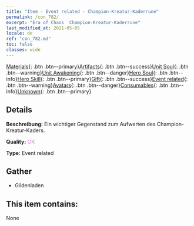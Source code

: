 ```yaml
---
title: "Item - Event related - Champion-Kreatur-Kaderrune"
permalink: /con_782/
excerpt: "Era of Chaos  Champion-Kreatur-Kaderrune"
last_modified_at: 2021-05-05
locale: de
ref: "con_782.md"
toc: false
classes: wide
---
```

 [Materials](/ItemsDE/){: .btn .btn--primary}[Artifacts](/ItemsDE/Artifacts/){: .btn .btn--success}[Unit Soul](/ItemsDE/UnitSoul/){: .btn .btn--warning}[Unit Awakening](/ItemsDE/UnitAwakening/){: .btn .btn--danger}[Hero Soul](/ItemsDE/HeroSoul/){: .btn .btn--info}[Hero Skill](/ItemsDE/HeroSkill/){: .btn .btn--primary}[Gift](/ItemsDE/Gift/){: .btn .btn--success}[Event related](/ItemsDE/Events/){: .btn .btn--warning}[Avatars](/ItemsDE/Avatars/){: .btn .btn--danger}[Consumables](/ItemsDE/Consumables/){: .btn .btn--info}[Unknown](/ItemsDE/Unknown/){: .btn .btn--primary}

## Details
 **Beschreibung:** Ein wichtiger Gegenstand zum Aufwerten des Champion-Kreatur-Kaders.

 **Quality:** <span style="color: #DA70D6">OK</span>

 **Type:** Event related

## Gather

*    Gildenladen 

## This item contains:

  None

